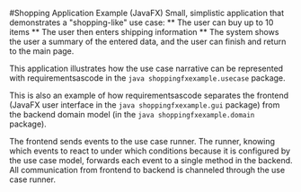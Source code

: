 #Shopping Application Example (JavaFX)
Small, simplistic application that demonstrates a "shopping-like" use case:
** The user can buy up to 10 items
** The user then enters shipping information
** The system shows the user a summary of the entered data, and the user
can finish and return to the main page.

This application illustrates how the use case narrative can be represented with 
requirementsascode in the ```java shoppingfxexample.usecase``` package.

This is also an example of how requirementsascode separates the frontend
(JavaFX user interface in the ```java shoppingfxexample.gui``` package)
from the backend domain model (in the ```java shoppingfxexample.domain``` package).

The frontend sends events to the use case runner. The runner, knowing which events to
react to under which conditions because it is configured by the use case model, forwards 
each event to a single method in the backend. 
All communication from frontend to backend is channeled through the use case runner.
